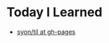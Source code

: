 Today I Learned
===============

- [syon/til at gh-pages](https://github.com/syon/til/tree/gh-pages)
